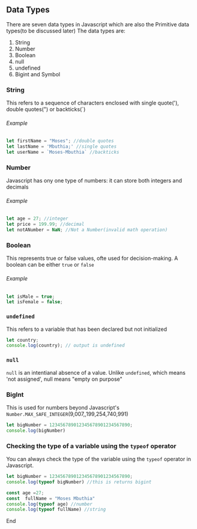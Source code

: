 ## Data Types
There are seven data types in Javascript which are also the Primitive data types(to be discussed later)
The data types are:
1. String
2. Number
3. Boolean
4. null
5. undefined
6. Bigint and Symbol

### String
This refers to a sequence of characters enclosed with single quote('), double quotes(")
or backticks(`)
###### Example

```js
let firstName = "Moses"; //double quotes
let lastName = 'Mbuthia;' //single quotes
let userName = `Moses-Mbuthia` //backticks
```
### Number
Javascript has ony one type of numbers: it can store both integers and decimals
###### Example

```js
let age = 27; //integer
let price = 199.99; //decimal
let notANumber = NaN; //Not a Number(invalid math operation)
```
### Boolean
This represents true or false values, ofte used for decision-making.
A boolean can be either `true` or `false`
###### Example

```js
let isMale = true;
let isFemale = false;
```
### `undefined`
This refers to a variable that has been declared but not initialized

```js
let country;
console.log(country); // output is undefined
```
### `null`
`null` is an intentianal absence of a value. Unlike `undefined`, which means 'not assigned', null means "empty on purpose"

### BigInt
This is used for numbers beyond Javascript's `Number.MAX_SAFE_INTEGER`(9,007,,199,254,740,991)

```js
let bigNumber = 123456789012345678901234567890;
console.log(bigNumber)
```
### Checking the type of a variable using the `typeof` operator
You can always check the type of the variable using the `typeof` operator in Javascript.

```js
let bigNumber = 123456789012345678901234567890;
console.log(typeof bigNumber) //this is returns bigint

const age =27;
const  fullName = "Moses Mbuthia"
console.log(typeof age) //number
console.log(typeof fullName) //string
```
End